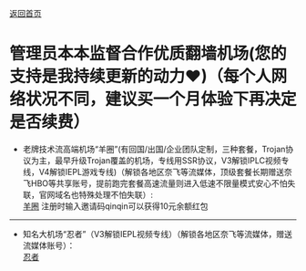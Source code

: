 [返回首页](https://opisthebest.github.io/OP-is-the-best/)             

# 管理员本本监督合作优质翻墙机场(您的支持是我持续更新的动力❤)（每个人网络状况不同，建议买一个月体验下再决定是否续费）        

* 老牌技术流高端机场“羊圈”(有回国/出国/企业团队定制，三种套餐，Trojan协议为主，最早升级Trojan覆盖的机场，专线用SSR协议，V3解锁IPLC视频专线，V4解锁IEPL游戏专线)（解锁各地区奈飞等流媒体，顶级套餐长期赠送奈飞HBO等共享账号，提前跑完套餐高速流量则进入低速不限量模式安心不怕失联，官网域名也特殊处理不怕失联）:        
[羊圈](http://rakuten-co-jp.club/register?aff=qinqin) 注册时输入邀请码qinqin可以获得10元余额红包           

---------------------------------------------------------------------------------------------------------------
* 知名大机场“忍者”（V3解锁IEPL视频专线）（解锁各地区奈飞等流媒体，赠送流媒体账号）：                
[忍者](https://renzhe.cloud/auth/register?code=benben)                          
